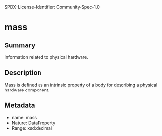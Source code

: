 SPDX-License-Identifier: Community-Spec-1.0

# mass

## Summary

Information related to physical hardware.

## Description

Mass is defined as an intrinsic property of a body for describing a physical hardware component.

## Metadata

- name: mass
- Nature: DataProperty
- Range: xsd:decimal
